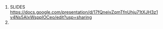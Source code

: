 1. SLIDES  https://docs.google.com/presentation/d/17fQneivZqmTfnUhju71tXJH3z1v4Ns5AIxWsppIOCeo/edit?usp=sharing
2. 
